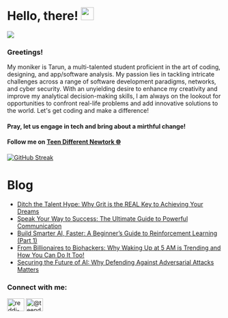 # Hello, there! <img src="https://raw.githubusercontent.com/MartinHeinz/MartinHeinz/master/wave.gif" width="30px">
![](https://komarev.com/ghpvc/?username=REDDITARUN&color=brightgreen)

### Greetings! 
My moniker is Tarun, a multi-talented student proficient in the art of coding, designing, and app/software analysis. My passion lies in tackling intricate challenges across a range of software development paradigms, networks, and cyber security. With an unyielding desire to enhance my creativity and improve my analytical decision-making skills, I am always on the lookout for opportunities to confront real-life problems and add innovative solutions to the world. Let's get coding and make a difference!

#### Pray, let us engage in tech and bring about a mirthful change!

#### Follow me on [Teen Different Newtork 🌐](https://linktr.ee/teendifferent7)

[![GitHub Streak](https://streak-stats.demolab.com?user=REDDITARUN&theme=tokyonight&hide_border=true&background=EB545400)](https://git.io/streak-stats)

# Blog

<!-- BLOG-POST-LIST:START -->
- [Ditch the Talent Hype: Why Grit is the REAL Key to Achieving Your Dreams](https://medium.com/@teendifferent/ditch-the-talent-hype-why-grit-is-the-real-key-to-achieving-your-dreams-ad63ddb9e78f?source=rss-9ecb664d87c1------2)
- [Speak Your Way to Success: The Ultimate Guide to Powerful Communication](https://medium.com/@teendifferent/speak-your-way-to-success-the-ultimate-guide-to-powerful-communication-cdb7dc1b080b?source=rss-9ecb664d87c1------2)
- [Build Smarter AI, Faster: A Beginner’s Guide to Reinforcement Learning &lpar;Part 1&rpar;](https://medium.com/predict/build-smarter-ai-faster-a-beginners-guide-to-reinforcement-learning-part-1-1ff1e0b2c173?source=rss-9ecb664d87c1------2)
- [From Billionaires to Biohackers: Why Waking Up at 5 AM is Trending and How You Can Do It Too!](https://medium.com/@teendifferent/from-billionaires-to-biohackers-why-waking-up-at-5-am-is-trending-and-how-you-can-do-it-too-f1bf929ca534?source=rss-9ecb664d87c1------2)
- [Securing the Future of AI: Why Defending Against Adversarial Attacks Matters](https://osintteam.blog/securing-the-future-of-ai-why-defending-against-adversarial-attacks-matters-82a701763d46?source=rss-9ecb664d87c1------2)
<!-- BLOG-POST-LIST:END -->


<h3 align="left">Connect with me:</h3>
<p align="left">
<a href="https://linkedin.com/in/reddi-tarun-466470190" target="blank"><img align="center" src="https://raw.githubusercontent.com/rahuldkjain/github-profile-readme-generator/master/src/images/icons/Social/linked-in-alt.svg" alt="reddi-tarun-466470190" height="30" width="40" /></a>
<a href="https://medium.com/@teendifferent7" target="blank"><img align="center" src="https://raw.githubusercontent.com/rahuldkjain/github-profile-readme-generator/master/src/images/icons/Social/medium.svg" alt="@teendifferent7" height="30" width="40" /></a>
</p>

<!--
**REDDITARUN/REDDITARUN** is a ✨ _special_ ✨ repository because its `README.md` (this file) appears on your GitHub profile.

Here are some ideas to get you started:

- 🔭 I’m currently working on ...
- 🌱 I’m currently learning ...
- 👯 I’m looking to collaborate on ...
- 🤔 I’m looking for help with ...
- 💬 Ask me about ...
- 📫 How to reach me: ...
- 😄 Pronouns: ...
- ⚡ Fun fact: ...
-->
